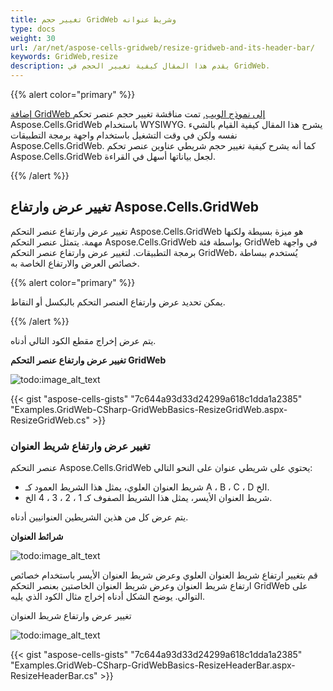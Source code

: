 ```yaml
---
title: تغيير حجم GridWeb وشريط عنوانه
type: docs
weight: 30
url: /ar/net/aspose-cells-gridweb/resize-gridweb-and-its-header-bar/
keywords: GridWeb,resize
description: يقدم هذا المقال كيفية تغيير الحجم في GridWeb.
---
```


{{% alert color="primary" %}} 

[إضافة GridWeb إلى نموذج الويب](/cells/ar/net/aspose-cells-gridweb/add-gridweb-to-web-form/), تمت مناقشة تغيير حجم عنصر تحكم Aspose.Cells.GridWeb باستخدام WYSIWYG. يشرح هذا المقال كيفية القيام بالشيء نفسه ولكن في وقت التشغيل باستخدام واجهة برمجة التطبيقات Aspose.Cells.GridWeb. كما أنه يشرح كيفية تغيير حجم شريطي عناوين عنصر تحكم Aspose.Cells.GridWeb لجعل بياناتها أسهل في القراءة.

{{% /alert %}} 
## **تغيير عرض وارتفاع Aspose.Cells.GridWeb**
تغيير عرض وارتفاع عنصر التحكم Aspose.Cells.GridWeb هو ميزة بسيطة ولكنها مهمة. يتمثل عنصر التحكم Aspose.Cells.GridWeb بواسطة فئة GridWeb في واجهة برمجة التطبيقات. لتغيير عرض وارتفاع عنصر التحكم GridWeb، يُستخدم ببساطة خصائص العرض والارتفاع الخاصة به.

{{% alert color="primary" %}} 

يمكن تحديد عرض وارتفاع العنصر التحكم بالبكسل أو النقاط.

{{% /alert %}} 

يتم عرض إخراج مقطع الكود التالي أدناه.

**تغيير عرض وارتفاع عنصر التحكم GridWeb** 

![todo:image_alt_text](resize-gridweb-and-its-header-bar_1.png)



{{< gist "aspose-cells-gists" "7c644a93d33d24299a618c1dda1a2385" "Examples.GridWeb-CSharp-GridWebBasics-ResizeGridWeb.aspx-ResizeGridWeb.cs" >}}
### **تغيير عرض وارتفاع شريط العنوان**
عنصر التحكم Aspose.Cells.GridWeb يحتوي على شريطي عنوان على النحو التالي:

- شريط العنوان العلوي، يمثل هذا الشريط العمود كـ A ، B ، C ، D الخ.
- شريط العنوان الأيسر، يمثل هذا الشريط الصفوف كـ 1 ، 2 ، 3 ، 4 الخ.

يتم عرض كل من هذين الشريطين العنوانيين أدناه.

**شرائط العنوان** 

![todo:image_alt_text](resize-gridweb-and-its-header-bar_2.png)

قم بتغيير ارتفاع شريط العنوان العلوي وعرض شريط العنوان الأيسر باستخدام خصائص ارتفاع شريط العنوان وعرض شريط العنوان الخاصتين بعنصر التحكم GridWeb على التوالي. يوضح الشكل أدناه إخراج مثال الكود الذي يليه.

تغيير عرض وارتفاع شريط العنوان 

![todo:image_alt_text](resize-gridweb-and-its-header-bar_3.png)



{{< gist "aspose-cells-gists" "7c644a93d33d24299a618c1dda1a2385" "Examples.GridWeb-CSharp-GridWebBasics-ResizeHeaderBar.aspx-ResizeHeaderBar.cs" >}}
